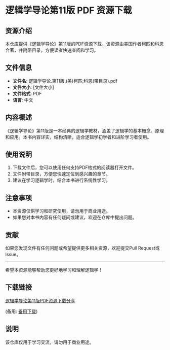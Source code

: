 # 逻辑学导论第11版 PDF 资源下载

## 资源介绍

本仓库提供《逻辑学导论》第11版的PDF资源下载。该资源由美国作者柯匹和科恩合著，并附带目录，方便读者快速查阅和学习。

## 文件信息

- **文件名**: 逻辑学导论.第11版.(美)柯匹;科恩(带目录).pdf
- **文件大小**: [文件大小]
- **文件格式**: PDF
- **语言**: 中文

## 内容概述

《逻辑学导论》第11版是一本经典的逻辑学教材，涵盖了逻辑学的基本概念、原理和应用。本书内容详实，结构清晰，适合逻辑学初学者和进阶学习者使用。

## 使用说明

1. 下载文件后，您可以使用任何支持PDF格式的阅读器打开文件。
2. 文件附带目录，方便您快速定位到感兴趣的章节。
3. 建议在学习逻辑学时，结合本书进行系统性学习。

## 注意事项

- 本资源仅供学习和研究使用，请勿用于商业用途。
- 如果您对本书内容有任何疑问或建议，欢迎在仓库中提出问题。

## 贡献

如果您发现文件有任何问题或希望提供更多相关资源，欢迎提交Pull Request或Issue。

---

希望本资源能够帮助您更好地学习和理解逻辑学！

## 下载链接
[逻辑学导论第11版PDF资源下载分享](https://pan.quark.cn/s/ba4c0a2e5f82) 

(备用: [备用下载](https://pan.baidu.com/s/1Pv41Z8MXY33GDPWOf47BWg?pwd=1234))

## 说明

该仓库仅用于学习交流，请勿用于商业用途。
